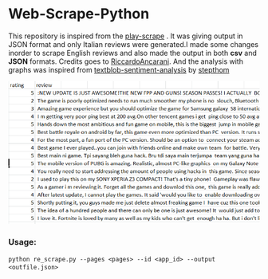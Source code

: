 # Web-Scrape-Python
This repository is inspired from the [play-scrape](https://github.com/RiccardoAncarani/play-scrape) . It was giving output in JSON format and only Italian reviews were generated.I made some changes inorder to  scrape English reviews and also made the output in both **csv** and **JSON** formats.
Credits goes to [RiccardoAncarani](https://github.com/RiccardoAncarani). And the analysis with graphs was inspired from [textblob-sentiment-analysis](https://github.com/stepthom/textblob-sentiment-analysis/blob/master/doAnalysis.py) by [stepthom](https://github.com/stepthom)

![Cleaned scraped output sample](review%20cleaned.PNG)

### Usage:
```dos
python re_scrape.py --pages <pages> --id <app_id> --output <outfile.json>
```
